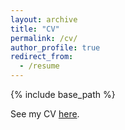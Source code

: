 ```yaml
---
layout: archive
title: "CV"
permalink: /cv/
author_profile: true
redirect_from:
  - /resume
---
```


{% include base_path %}

See my CV [here](https://drive.google.com/file/d/0B4NpdUmFkn_GbVR3c2lCT3Q2Q3c/view?usp=sharing).
